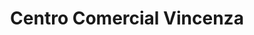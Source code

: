 ---
title: "Centro Comercial Vincenza"
url: /san-diego/centro-comercial-vincenza/
shop: centro comercial
---